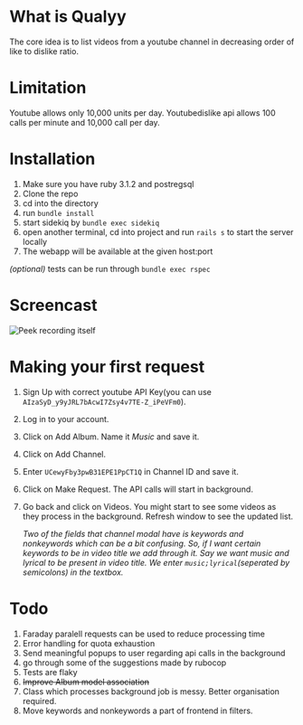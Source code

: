 # What is Qualyy

The core idea is to list videos from a youtube channel in decreasing
order of like to dislike ratio. 

# Limitation

Youtube allows only 10,000 units per day. Youtubedislike api allows 100 calls
per minute and 10,000 call per day.

# Installation

1. Make sure you have ruby 3.1.2 and postregsql
2. Clone the repo
3. cd into the directory
4. run `bundle install`
5. start sidekiq by `bundle exec sidekiq`
6. open another terminal, cd into project and run `rails s` to start the server locally
7. The webapp will be available at the given host:port

*(optional)* tests can be run through `bundle exec rspec`

# Screencast

![Peek recording itself](https://raw.githubusercontent.com/sapienfrom2000s/Qualyy/main/public/screencast.gif)

# Making your first request 

1. Sign Up with correct youtube API Key(you can use `AIzaSyD_y9yJRL7bAcwI7Zsy4v7TE-Z_iPeVFm0`).
2. Log in to your account.
3. Click on Add Album. Name it *Music* and save it.
4. Click on Add Channel. 
5. Enter `UCewyFby3pwB31EPE1PpCT1Q` in Channel ID and save it.
6. Click on Make Request. The API calls will start in background.
7. Go back and click on Videos. You might start to see some videos as they
   process in the background. Refresh window to see the updated list. 

   *Two of the fields that channel modal have is keywords and nonkeywords which can
   be a bit confusing. So, if I want certain keywords to be in video title we add
   through it. Say we want *music* and *lyrical* to be present in video title. We
   enter `music;lyrical`(seperated by semicolons) in the textbox.*

# Todo

1. Faraday paralell requests can be used to reduce processing time
2. Error handling for quota exhaustion
3. Send meaningful popups to user regarding api calls in the background
4. go through some of the suggestions made by rubocop
5. Tests are flaky
6. ~~Improve Album model association~~
7. Class which processes background job is messy. Better organisation
   required.
8. Move keywords and nonkeywords a part of frontend in filters.
